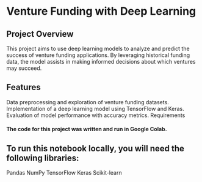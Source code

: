 # Venture Funding with Deep Learning
## Project Overview
This project aims to use deep learning models to analyze and predict the success of venture funding applications. By leveraging historical funding data, the model assists in making informed decisions about which ventures may succeed.

## Features
Data preprocessing and exploration of venture funding datasets.
Implementation of a deep learning model using TensorFlow and Keras.
Evaluation of model performance with accuracy metrics.
Requirements

#### The code for this project was written and run in Google Colab.

## To run this notebook locally, you will need the following libraries:
Pandas
NumPy
TensorFlow
Keras
Scikit-learn
